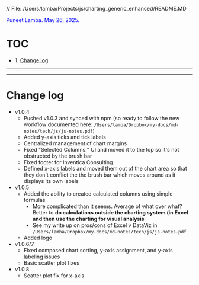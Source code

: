 // File: /Users/lamba/Projects/js/charting_generic_enhanced/README.MD

<span style="color: blue;">Puneet Lamba. May 26, 2025.</span>

# TOC

<!-- TOC -->
<!-- Note: TOC limited to heading levels 1-3 (from global config) -->
<ul>
<li>1. <a href="#change-log">Change log</a></li>
</ul>
<!-- /TOC -->

---
---

# Change log
- v1.0.4
	- Pushed v1.0.3 and synced with npm (so ready to follow the new workflow documented here: `/Users/lamba/Dropbox/my-docs/md-notes/tech/js/js-notes.pdf`)
	- Added y-axis ticks and tick labels
	- Centralized management of chart margins
	- Fixed "Selected Columns:" UI and moved it to the top so it's not obstructed by the brush bar
	- Fixed footer for Inventica Consulting
	- Defined x-axis labels and moved them out of the chart area so that they don't conflict the the brush bar which moves around as it displays its own labels
- v1.0.5
	- Added the ability to created calculated columns using simple formulas
		- More complicated than it seems. Average of what over what? Better to **do calculations outside the charting system (in Excel and then use the charting for visual analysis**
		- See my write up on pros/cons of Excel v DataViz in `/Users/lamba/Dropbox/my-docs/md-notes/tech/js/js-notes.pdf`
	- Added logo
- v1.0.6/7
	- Fixed composed chart sorting, y-axis assignment, and y-axis labeling issues
	- Basic scatter plot fixes
- v1.0.8
	- Scatter plot fix for x-axis

